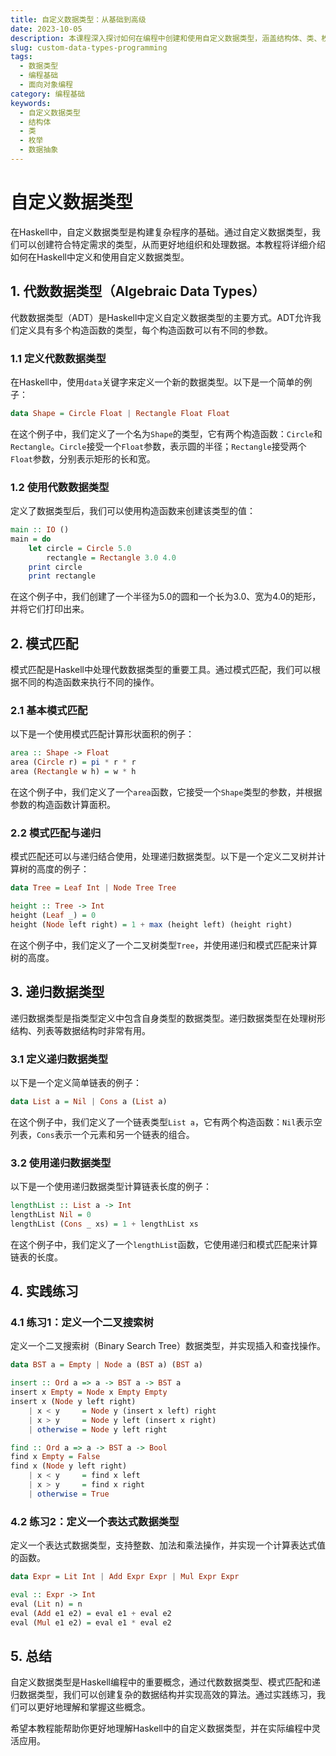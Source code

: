 ```yaml
---
title: 自定义数据类型：从基础到高级
date: 2023-10-05
description: 本课程深入探讨如何在编程中创建和使用自定义数据类型，涵盖结构体、类、枚举等，帮助你掌握数据抽象和封装的核心概念。
slug: custom-data-types-programming
tags:
  - 数据类型
  - 编程基础
  - 面向对象编程
category: 编程基础
keywords:
  - 自定义数据类型
  - 结构体
  - 类
  - 枚举
  - 数据抽象
---
```


# 自定义数据类型

在Haskell中，自定义数据类型是构建复杂程序的基础。通过自定义数据类型，我们可以创建符合特定需求的类型，从而更好地组织和处理数据。本教程将详细介绍如何在Haskell中定义和使用自定义数据类型。

## 1. 代数数据类型（Algebraic Data Types）

代数数据类型（ADT）是Haskell中定义自定义数据类型的主要方式。ADT允许我们定义具有多个构造函数的类型，每个构造函数可以有不同的参数。

### 1.1 定义代数数据类型

在Haskell中，使用`data`关键字来定义一个新的数据类型。以下是一个简单的例子：

```haskell
data Shape = Circle Float | Rectangle Float Float
```

在这个例子中，我们定义了一个名为`Shape`的类型，它有两个构造函数：`Circle`和`Rectangle`。`Circle`接受一个`Float`参数，表示圆的半径；`Rectangle`接受两个`Float`参数，分别表示矩形的长和宽。

### 1.2 使用代数数据类型

定义了数据类型后，我们可以使用构造函数来创建该类型的值：

```haskell
main :: IO ()
main = do
    let circle = Circle 5.0
        rectangle = Rectangle 3.0 4.0
    print circle
    print rectangle
```

在这个例子中，我们创建了一个半径为5.0的圆和一个长为3.0、宽为4.0的矩形，并将它们打印出来。

## 2. 模式匹配

模式匹配是Haskell中处理代数数据类型的重要工具。通过模式匹配，我们可以根据不同的构造函数来执行不同的操作。

### 2.1 基本模式匹配

以下是一个使用模式匹配计算形状面积的例子：

```haskell
area :: Shape -> Float
area (Circle r) = pi * r * r
area (Rectangle w h) = w * h
```

在这个例子中，我们定义了一个`area`函数，它接受一个`Shape`类型的参数，并根据参数的构造函数计算面积。

### 2.2 模式匹配与递归

模式匹配还可以与递归结合使用，处理递归数据类型。以下是一个定义二叉树并计算树的高度的例子：

```haskell
data Tree = Leaf Int | Node Tree Tree

height :: Tree -> Int
height (Leaf _) = 0
height (Node left right) = 1 + max (height left) (height right)
```

在这个例子中，我们定义了一个二叉树类型`Tree`，并使用递归和模式匹配来计算树的高度。

## 3. 递归数据类型

递归数据类型是指类型定义中包含自身类型的数据类型。递归数据类型在处理树形结构、列表等数据结构时非常有用。

### 3.1 定义递归数据类型

以下是一个定义简单链表的例子：

```haskell
data List a = Nil | Cons a (List a)
```

在这个例子中，我们定义了一个链表类型`List a`，它有两个构造函数：`Nil`表示空列表，`Cons`表示一个元素和另一个链表的组合。

### 3.2 使用递归数据类型

以下是一个使用递归数据类型计算链表长度的例子：

```haskell
lengthList :: List a -> Int
lengthList Nil = 0
lengthList (Cons _ xs) = 1 + lengthList xs
```

在这个例子中，我们定义了一个`lengthList`函数，它使用递归和模式匹配来计算链表的长度。

## 4. 实践练习

### 4.1 练习1：定义一个二叉搜索树

定义一个二叉搜索树（Binary Search Tree）数据类型，并实现插入和查找操作。

```haskell
data BST a = Empty | Node a (BST a) (BST a)

insert :: Ord a => a -> BST a -> BST a
insert x Empty = Node x Empty Empty
insert x (Node y left right)
    | x < y     = Node y (insert x left) right
    | x > y     = Node y left (insert x right)
    | otherwise = Node y left right

find :: Ord a => a -> BST a -> Bool
find x Empty = False
find x (Node y left right)
    | x < y     = find x left
    | x > y     = find x right
    | otherwise = True
```

### 4.2 练习2：定义一个表达式数据类型

定义一个表达式数据类型，支持整数、加法和乘法操作，并实现一个计算表达式值的函数。

```haskell
data Expr = Lit Int | Add Expr Expr | Mul Expr Expr

eval :: Expr -> Int
eval (Lit n) = n
eval (Add e1 e2) = eval e1 + eval e2
eval (Mul e1 e2) = eval e1 * eval e2
```

## 5. 总结

自定义数据类型是Haskell编程中的重要概念，通过代数数据类型、模式匹配和递归数据类型，我们可以创建复杂的数据结构并实现高效的算法。通过实践练习，我们可以更好地理解和掌握这些概念。

希望本教程能帮助你更好地理解Haskell中的自定义数据类型，并在实际编程中灵活应用。